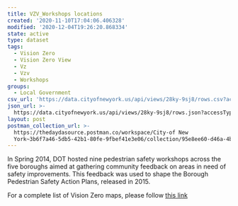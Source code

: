 ```yaml
---
title: VZV_Workshops locations
created: '2020-11-10T17:04:06.406328'
modified: '2020-12-04T19:26:20.868334'
state: active
type: dataset
tags:
  - Vision Zero
  - Vision Zero View
  - Vz
  - Vzv
  - Workshops
groups:
  - Local Government
csv_url: 'https://data.cityofnewyork.us/api/views/28ky-9sj8/rows.csv?accessType=DOWNLOAD'
json_url: >-
  https://data.cityofnewyork.us/api/views/28ky-9sj8/rows.json?accessType=DOWNLOAD
layout: post
postman_collection_url: >-
  https://thedaydasource.postman.co/workspace/City-of New
  York~3b6f7a46-5db5-42b1-80fe-9fbef41e3e06/collection/95e8ee60-d46a-4b3a-81f4-3e7b31a9baa0
---
```

In Spring 2014, DOT hosted nine pedestrian safety workshops across the five boroughs aimed at gathering community feedback on areas in need of safety improvements. This feedback was used to shape the Borough Pedestrian Safety Action Plans, released in 2015.

For a complete list of Vision Zero maps, please follow <a href="https://data.cityofnewyork.us/browse?q=vzv&sortBy=last_modified&utf8=%E2%9C%93">this link</a>
